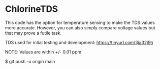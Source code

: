 # ChlorineTDS

This code has the option for temperature sensing to make the TDS values more accurate.
However, you can also simply compare voltage values but that may prove a futile task.

TDS used for intial testing and development:
https://tinyurl.com/3ja32j9h


NOTE:
Values are within +/- 0.01 ppm























$ git push -u origin main

